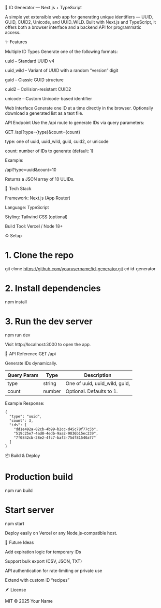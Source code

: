 🔐 ID Generator — Next.js + TypeScript

A simple yet extensible web app for generating unique identifiers — UUID, GUID, CUID2, Unicode, and UUID_WILD.
Built with Next.js and TypeScript, it offers both a browser interface and a backend API for programmatic access.

✨ Features

Multiple ID Types
Generate one of the following formats:

uuid – Standard UUID v4

uuid_wild – Variant of UUID with a random “version” digit

guid – Classic GUID structure

cuid2 – Collision-resistant CUID2

unicode – Custom Unicode-based identifier

Web Interface
Generate one ID at a time directly in the browser.
Optionally download a generated list as a text file.

API Endpoint
Use the /api route to generate IDs via query parameters:

GET /api?type={type}&count={count}


type: one of uuid, uuid_wild, guid, cuid2, or unicode

count: number of IDs to generate (default: 1)

Example:

/api?type=uuid&count=10


Returns a JSON array of 10 UUIDs.

🧱 Tech Stack

Framework: Next.js (App Router)

Language: TypeScript

Styling: Tailwind CSS (optional)

Build Tool: Vercel / Node 18+

⚙️ Setup
# 1. Clone the repo
git clone https://github.com/yourusername/id-generator.git
cd id-generator

# 2. Install dependencies
npm install

# 3. Run the dev server
npm run dev


Visit http://localhost:3000
 to open the app.

🧩 API Reference
GET /api

Generate IDs dynamically.

| Query Param | Type | Description | 
|-------------|------|-------------|
|type | string | One of uuid, uuid_wild, guid, |cuid2, unicode|
|count| number| Optional. Defaults to 1.|

Example Response:
```
{
  "type": "uuid",
  "count": 3,
  "ids": [
    "dd1e492a-82cb-4b99-b2cc-d45c78f77c5b",
    "519c25e7-4ad8-4edb-9aa2-9836b15ec239",
    "7f0842cb-28e2-4fc7-baf3-75df81540a77"
  ]
}
```
📦 Build & Deploy
# Production build
npm run build

# Start server
npm start


Deploy easily on Vercel
 or any Node.js-compatible host.

🧠 Future Ideas

Add expiration logic for temporary IDs

Support bulk export (CSV, JSON, TXT)

API authentication for rate-limiting or private use

Extend with custom ID “recipes”

🪶 License

MIT © 2025 Your Name
